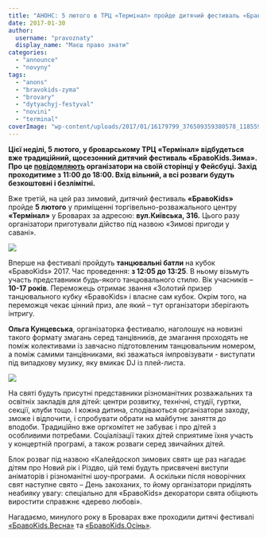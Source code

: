 ```yaml
---
title: "АНОНС: 5 лютого в ТРЦ «Термінал» пройде дитячий фестиваль «БравоKids.Зима»"
date: 2017-01-30
author: 
  username: "pravoznaty"
  display_name: "Маєш право знати"
categories: 
  - "announce"
  - "novyny"
tags: 
  - "anons"
  - "bravokids-zyma"
  - "brovary"
  - "dytyachyj-festyval"
  - "novini"
  - "terminal"
coverImage: "wp-content/uploads/2017/01/16179799_376509359380578_118559884330725059_o.jpg"
---
```


**Цієї неділі, 5 лютого, у броварському ТРЦ «Термінал» відбудеться вже традиційний, щосезонний дитячий фестиваль «БравоKids.Зима». Про це [повідомляють](https://www.facebook.com/bravokidsbrovary/) організатори на своїй сторінці у Фейсбуці. Захід проходитиме з 11:00 до 18:00. Вхід вільний, а всі розваги будуть безкоштовні і безлімітні.**

Вже третій, на цей раз зимовий, дитячий фестиваль **«БравоKids»** пройде **5 лютого** у приміщенні торгівельно-розважального центру **«Термінал»** у Броварах за адресою: **вул.Київська, 316.** Цього разу організатори приготували дійство під назвою «Зимові пригоди у савані».

[![](https://mpz.brovary.org/wp-content/uploads/2017/01/16114583_375262942838553_2303271233068522978_n.jpg)](https://mpz.brovary.org/wp-content/uploads/2017/01/16114583_375262942838553_2303271233068522978_n.jpg)

Вперше на фестивалі пройдуть **танцювальні батли** на кубок «БравоKids» 2017. Час проведення: **з 12:05 до 13:25**. В ньому візьмуть участь представники будь-якого танцювального стилю. Вік учасників – **10-17 років**. Переможець отримає звання «Золотий призер танцювального кубку «БравоKids» і власне сам кубок. Окрім того, на переможця чекає цінний приз, але який – тут організатори зберігають інтригу.

**Ольга Кунцевська**, організаторка фестивалю, наголошує на новизні такого формату змагань серед танцівників, де змагання проходять не поміж колективами із завчасно підготовленим танцювальним номером, а поміж самими танцівниками, які зважаться імпровізувати - виступати під випадкову музику, яку вмикає DJ із плей-листа.

[![](https://mpz.brovary.org/wp-content/uploads/2017/01/16195318_375818419449672_5170389422917546884_n.jpg)](https://mpz.brovary.org/wp-content/uploads/2017/01/16195318_375818419449672_5170389422917546884_n.jpg)

На святі будуть присутні представники різноманітних розважальних та освітніх закладів для дітей: центри розвитку, технічні, студії, гуртки, секції, клуби тощо. І кожна дитина, сподіваються організатори заходу, зможе і відпочити, і спробувати обрати на майбутнє заняття до вподоби. Традиційно вже оргкомітет не забуває і про дітей з особливими потребами. Соціалізації таких дітей сприятиме їхня участь у концертній програмі, а також розваги серед звичайних дітей.

Блок розваг під назвою «Калейдоскоп зимових свят» ще раз нагадає дітям про Новий рік і Різдво, цій темі будуть присвячені виступи аніматорів і різноманітні шоу-програми.  А оскільки після новорічних свят наступне свято – День закоханих, то йому організатори приділять неабияку увагу: спеціально для «БравоKids» декоратори свята обіцяють виростити справжнє «дерево любові».

Нагадаємо, минулого року в Броварах вже проходили дитячі фестивалі [«БравоKids.Весна»](https://mpz.brovary.org/bravokids-vesna-fotoreportazh-z-dytyachogo-festyvalyu-v-terminali/) та [«БравоKids.Осінь»](https://mpz.brovary.org/u-brovarah-vidbuvsya-ii-dytyachyj-festyval-bravokids/).
